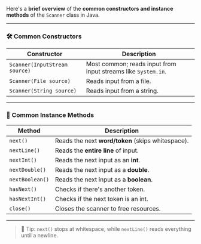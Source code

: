 Here's a **brief overview** of the **common constructors and instance methods** of the `Scanner` class in Java.

------

### 🛠️ **Common Constructors**

| Constructor                   | Description                                                  |
| ----------------------------- | ------------------------------------------------------------ |
| `Scanner(InputStream source)` | Most common; reads input from input streams like `System.in`. |
| `Scanner(File source)`        | Reads input from a file.                                     |
| `Scanner(String source)`      | Reads input from a string.                                   |

------

### 📘 **Common Instance Methods**

| Method          | Description                                       |
| --------------- | ------------------------------------------------- |
| `next()`        | Reads the next **word/token** (skips whitespace). |
| `nextLine()`    | Reads the **entire line** of input.               |
| `nextInt()`     | Reads the next input as an **int**.               |
| `nextDouble()`  | Reads the next input as a **double**.             |
| `nextBoolean()` | Reads the next input as a **boolean**.            |
| `hasNext()`     | Checks if there's another token.                  |
| `hasNextInt()`  | Checks if the next token is an int.               |
| `close()`       | Closes the scanner to free resources.             |

------

>   🧠 Tip: `next()` stops at whitespace, while `nextLine()` reads everything until a newline.

